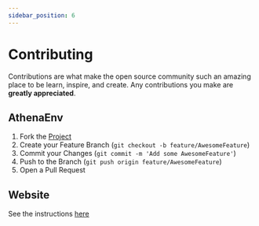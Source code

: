 ```yaml
---
sidebar_position: 6
---
```


# Contributing

Contributions are what make the open source community such an amazing place to be learn, inspire, and create. Any contributions you make are **greatly appreciated**.

## AthenaEnv

1. Fork the [Project](https://github.com/DanielSant0s/AthenaEnv)
2. Create your Feature Branch (`git checkout -b feature/AwesomeFeature`)
3. Commit your Changes (`git commit -m 'Add some AwesomeFeature'`)
4. Push to the Branch (`git push origin feature/AwesomeFeature`)
5. Open a Pull Request

## Website

See the instructions [here](https://github.com/DanielAbrante/athena-env-website/blob/main/README.md)